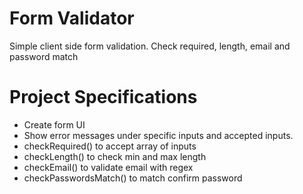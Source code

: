 # Form Validator

Simple client side form validation. Check required, length, email and password match

# Project Specifications

* Create form UI
* Show error messages under specific inputs and accepted inputs.
* checkRequired() to accept array of inputs
* checkLength() to check min and max length
* checkEmail() to validate email with regex
* checkPasswordsMatch() to match confirm password